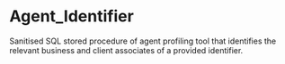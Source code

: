 # Agent_Identifier
Sanitised SQL stored procedure of agent profiling tool that identifies the relevant business and client associates of a provided identifier. 
